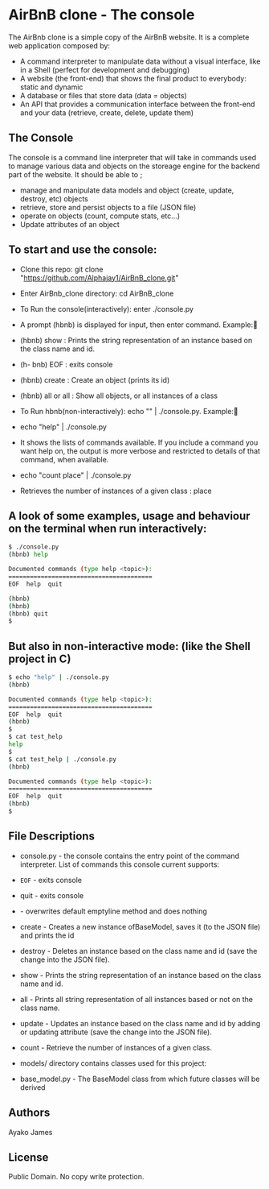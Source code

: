 #  AirBnB clone - The console

The AirBnb clone is a simple copy of the AirBnB website. It is a complete web application composed by:

- A command interpreter to manipulate data without a visual interface, like in a Shell (perfect for development and debugging)
- A website (the front-end) that shows the final product to everybody: static and dynamic
- A database or files that store data (data = objects)
- An API that provides a communication interface between the front-end and your data (retrieve, create, delete, update them)

## The Console
The console is a command line interpreter that will take in commands used to manage various data and objects on the storeage engine for the backend part of the website. It should be able to ;

- manage and manipulate data models and object (create, update, destroy, etc) objects
- retrieve, store and persist objects to a file (JSON file)
- operate on objects (count, compute stats, etc...)
- Update attributes of an object

## To start and use the console:

- Clone this repo: git clone "https://github.com/Alphajay1/AirBnB_clone.git"
- Enter AirBnb_clone directory: cd AirBnB_clone

- To Run the console(interactively): enter ./console.py

- A prompt (hbnb) is displayed for input, then enter command. Example::memo:
- (hbnb) show <user> : Prints the string representation of an instance based on the class name and id.
- (h- bnb) EOF : exits console
- (hbnb) create <class> : Create an object (prints its id)
- (hbnb) all or all <class> : Show all objects, or all instances of a class
- To Run hbnb(non-interactively): echo "<command>" | ./console.py. Example::memo:

- echo "help" | ./console.py
- It shows the lists of commands available. If you include a command you want help on, the output is more verbose and restricted to details of that command, when available.
- echo "count place" | ./console.py
- Retrieves the number of instances of a given class : place

## A look of some examples, usage and behaviour on the terminal when run interactively:

```bash
$ ./console.py
(hbnb) help

Documented commands (type help <topic>):
========================================
EOF  help  quit

(hbnb) 
(hbnb) 
(hbnb) quit
$
```
## But also in non-interactive mode: (like the Shell project in C)

```bash
$ echo "help" | ./console.py
(hbnb)

Documented commands (type help <topic>):
========================================
EOF  help  quit
(hbnb) 
$
$ cat test_help
help
$
$ cat test_help | ./console.py
(hbnb)

Documented commands (type help <topic>):
========================================
EOF  help  quit
(hbnb) 
$
```

## File Descriptions

- console.py - the console contains the entry point of the command interpreter. List of commands this console current supports:

- `EOF` - exits console
- quit - exits console
- <emptyline> - overwrites default emptyline method and does nothing
- create - Creates a new instance ofBaseModel, saves it (to the JSON file) and prints the id
- destroy - Deletes an instance based on the class name and id (save the change into the JSON file).
- show - Prints the string representation of an instance based on the class name and id.
- all - Prints all string representation of all instances based or not on the class name.
- update - Updates an instance based on the class name and id by adding or updating attribute (save the change into the JSON file).
- count - Retrieve the number of instances of a given class.
- models/ directory contains classes used for this project:
- base_model.py - The BaseModel class from which future classes will be derived

## Authors
Ayako James

## License
Public Domain. No copy write protection.
